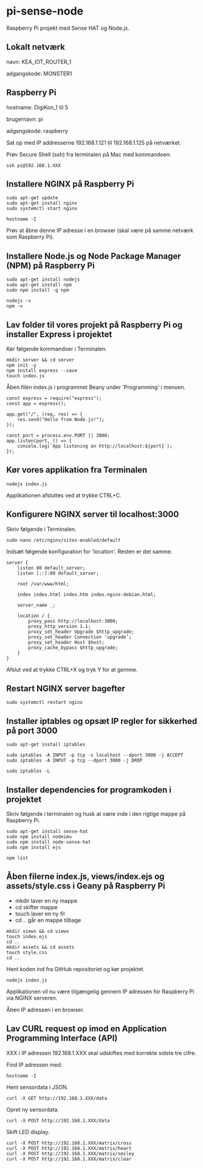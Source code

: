 # pi-sense-node
Raspberry Pi projekt med Sense HAT og Node.js.

## Lokalt netværk

navn: KEA_IOT_ROUTER_1

adgangskode: MONSTER1

## Raspberry Pi

hostname: DigiKon_1 til 5

brugernavn: pi

adgangskode: raspberry

Sat op med IP addresserne 192.168.1.121 til 192.168.1.125 på netværket.

Prøv Secure Shell (ssh) fra terminalen på Mac med kommandoen:

```
ssh pi@192.168.1.XXX
```

## Installere NGINX på Raspberry Pi

```
sudo apt-get update 
sudo apt-get install nginx 
sudo systemctl start nginx

hostname -I
```

Prøv at åbne denne IP adresse i en browser (skal være på samme netværk som Raspberry Pi).

## Installere Node.js og Node Package Manager (NPM) på Raspberry Pi

```
sudo apt-get install nodejs 
sudo apt-get install npm 
sudo npm install -g npm

nodejs -v 
npm -v
```

## Lav folder til vores projekt på Raspberry Pi og installer Express i projektet

Kør følgende kommandoer i Terminalen.

```
mkdir server && cd server
npm init -y
npm install express --save
touch index.js
```

Åben filen index.js i programmet Beany under 'Programming' i menuen.

```
const express = require("express"); 
const app = express(); 

app.get("/", (req, res) => { 
	res.send("Hello from Node.js!"); 
}); 

const port = process.env.PORT || 3000;
app.listen(port, () => { 
	console.log(`App listening on http://localhost:${port}`);
});
```

## Kør vores applikation fra Terminalen

```
nodejs index.js
```

Applikationen afsluttes ved at trykke CTRL+C.

## Konfigurere NGINX server til localhost:3000

Skriv følgende i Terminalen.

```
sudo nano /etc/nginx/sites-enabled/default 
```

Indsæt følgende konfiguration for 'location'. Resten er det samme.

```
server { 
	listen 80 default_server; 
	listen [::]:80 default_server; 

	root /var/www/html; 

	index index.html index.htm index.nginx-debian.html; 

	server_name _; 

	location / { 
		proxy_pass http://localhost:3000; 
		proxy_http_version 1.1; 
		proxy_set_header Upgrade $http_upgrade; 
		proxy_set_header Connection 'upgrade’; 
		proxy_set_header Host $host; 
		proxy_cache_bypass $http_upgrade; 
	} 
}
```

Afslut ved at trykke CTRL+X og tryk Y for at gemme.

## Restart NGINX server bagefter

```
sudo systemctl restart nginx
```

## Installer iptables og opsæt IP regler for sikkerhed på port 3000

```
sudo apt-get install iptables 

sudo iptables -A INPUT -p tcp -s localhost --dport 3000 -j ACCEPT 
sudo iptables -A INPUT -p tcp --dport 3000 -j DROP

sudo iptables -L
```

## Installer dependencies for programkoden i projektet

Skriv følgende i terminalen og husk at være inde i den rigtige mappe på Raspberry Pi.

```
sudo apt-get install sense-hat
sudo npm install nodeimu
sudo npm install node-sense-hat
sudo npm install ejs

npm list
```

## Åben filerne index.js, views/index.ejs og assets/style.css i Geany på Raspberry Pi

- mkdir laver en ny mappe 
- cd skifter mappe
- touch laver en ny fil
- cd .. går en mappe tilbage

```
mkdir views && cd views
touch index.ejs
cd ..
mkdir assets && cd assets
touch style.css
cd ..
```

Hent koden ind fra GitHub repositoriet og kør projektet.

```
nodejs index.js
```

Applikationen vil nu være tilgængelig gennem IP adressen for Raspberry Pi via NGINX serveren.

Åben IP adressen i en browser.

## Lav CURL request op imod en Application Programming Interface (API)

XXX i IP adressen 192.168.1.XXX skal udskiftes med korrekte sidste tre cifre.

Find IP adressen med:

```
hostname -I
```

Hent sensordata i JSON.

```
curl -X GET http://192.168.1.XXX/data
```

Opret ny sensordata.

```
curl -X POST http://192.168.1.XXX/data
```

Skift LED display.

```
curl -X POST http://192.168.1.XXX/matrix/cross
curl -X POST http://192.168.1.XXX/matrix/heart
curl -X POST http://192.168.1.XXX/matrix/smiley
curl -X POST http://192.168.1.XXX/matrix/clear
```
